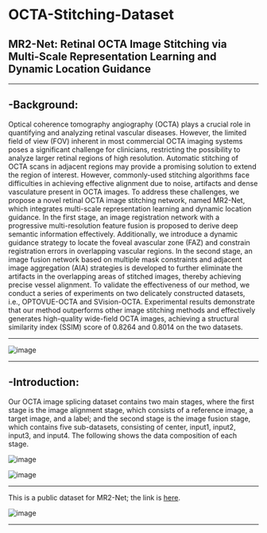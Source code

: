 # OCTA-Stitching-Dataset

## MR2-Net: Retinal OCTA Image Stitching via Multi-Scale Representation Learning and Dynamic Location Guidance
****

## -Background: 
Optical coherence tomography angiography (OCTA) plays a crucial role in quantifying and analyzing retinal vascular diseases. However, the limited field of view (FOV) inherent in most commercial OCTA imaging systems poses a significant challenge for clinicians, restricting the possibility to analyze larger retinal regions of high resolution. Automatic stitching of OCTA scans in adjacent regions may provide a promising solution to extend the region of interest. However, commonly-used stitching algorithms face difficulties in achieving effective alignment due to noise, artifacts and dense vasculature present in OCTA images. To address these challenges, we propose a novel retinal OCTA image stitching network, named MR2-Net, which integrates multi-scale representation learning and dynamic location guidance. In the first stage, an image registration network with a progressive multi-resolution feature fusion is proposed to derive deep semantic information effectively. Additionally, we introduce a dynamic guidance strategy to locate the foveal avascular zone (FAZ) and constrain registration errors in overlapping vascular regions. In the second stage, an image fusion network based on multiple mask constraints and adjacent image aggregation (AIA) strategies is developed to further eliminate the artifacts in the overlapping areas of stitched images, thereby achieving precise vessel alignment. To validate the effectiveness of our method, we conduct a series of experiments on two delicately constructed datasets, i.e., OPTOVUE-OCTA and SVision-OCTA. Experimental results demonstrate that our method outperforms other image stitching methods and effectively generates high-quality wide-field OCTA images, achieving a structural similarity index (SSIM) score of 0.8264 and 0.8014 on the two datasets.

****
![image](https://github.com/jiongzhang-john/OCTA-Stitching-Dataset/blob/main/label1.png)
****

## -Introduction:
Our OCTA image splicing dataset contains two main stages, where the first stage is the image alignment stage, which consists of a reference image, a target image, and a label; and the second stage is the image fusion stage, which contains five sub-datasets, consisting of center, input1, input2, input3, and input4. The following shows the data composition of each stage.

![image](https://github.com/jiongzhang-john/OCTA-Stitching-Dataset/blob/main/Image%20Registration.png)

![image](https://github.com/jiongzhang-john/OCTA-Stitching-Dataset/blob/main/Image%20Fusion.png)



****

This is a public dataset for MR2-Net; the link is [here](https://zenodo.org/records/11281652). 

![image](https://github.com/jiongzhang-john/OCTA-Stitching-Dataset/blob/main/link.png)
****
